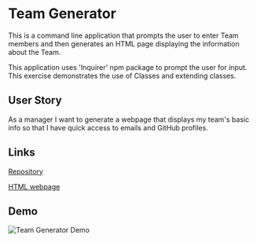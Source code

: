 # Team Generator

This is a command line application that prompts the user to enter Team members
and then generates an HTML page displaying the information about the Team.

This application uses 'Inquirer' npm package to prompt the user for input.  This
exercise demonstrates the use of Classes and extending classes.

## User Story

As a manager I want to generate a webpage that displays my team's basic info
so that I have quick access to emails and GitHub profiles.

## Links

[Repository](https://github.com/CodeMaster-jab/TeamGenerator)

[HTML webpage](https://codemaster-jab.github.io/TeamGenerator/)

## Demo

![Team Generator Demo](demo.gif)